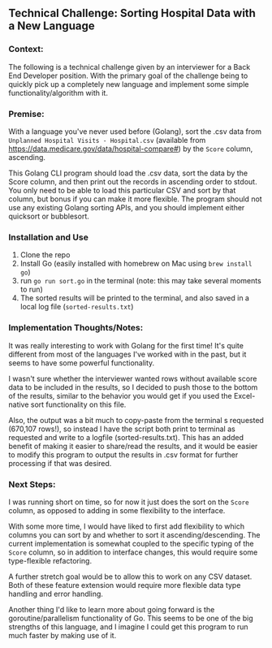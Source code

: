 ## Technical Challenge: Sorting Hospital Data with a New Language
### Context:
The following is a technical challenge given by an interviewer for a Back End Developer position. With the primary goal of the challenge being to quickly pick up a completely new language and implement some simple functionality/algorithm with it.

### Premise:
With a language you've never used before (Golang), sort the .csv data from `Unplanned Hospital Visits - Hospital.csv` (available from https://data.medicare.gov/data/hospital-compare#) by the `Score` column, ascending.

This Golang CLI program should load the .csv data, sort the data by the Score column, and then print out the records in ascending order to stdout. You only need to be able to load this particular CSV and sort by that column, but bonus if you can make it more flexible. The program should not use any existing Golang sorting APIs, and you should implement either quicksort or bubblesort.

### Installation and Use
1. Clone the repo
2. Install Go (easily installed with homebrew on Mac using `brew install go`)
3. run `go run sort.go` in the terminal (note: this may take several moments to run)
4. The sorted results will be printed to the terminal, and also saved in a local log file (`sorted-results.txt`)

### Implementation Thoughts/Notes:
It was really interesting to work with Golang for the first time! It's quite different from most of the languages I've worked with in the past, but it seems to have some powerful functionality.

I wasn't sure whether the interviewer wanted rows without available score data to be included in the results, so I decided to push those to the bottom of the results, similar to the behavior you would get if you used the Excel-native sort functionality on this file.

Also, the output was a bit much to copy-paste from the terminal s requested (670,107 rows!), so instead I have the script both print to terminal as requested and write to a logfile (sorted-results.txt). This has an added benefit of making it easier to share/read the results, and it would be easier to modify this program to output the results in .csv format for further processing if that was desired.

### Next Steps:
I was running short on time, so for now it just does the sort on the `Score` column, as opposed to adding in some flexibility to the interface.

With some more time, I would have liked to first add flexibility to which columns you can sort by and whether to sort it ascending/descending. The current implementation is somewhat coupled to the specific typing of the `Score` column, so in addition to interface changes, this would require some type-flexible refactoring.

A further stretch goal would be to allow this to work on any CSV dataset. Both of these feature extension would require more flexible data type handling and error handling.

Another thing I'd like to learn more about going forward is the goroutine/parallelism functionality of Go. This seems to be one of the big strengths of this language, and I imagine I could get this program to run much faster by making use of it.
